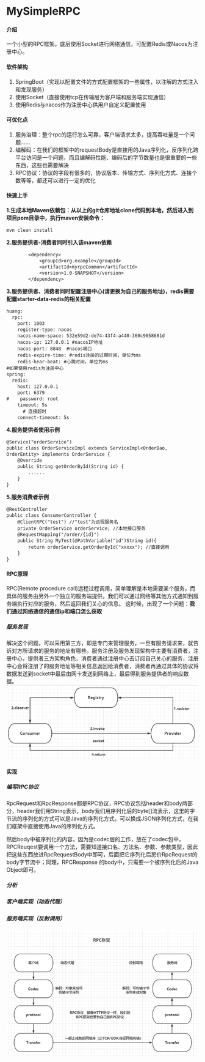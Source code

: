 # MySimpleRPC

#### 介绍
 一个小型的RPC框架。底层使用Socket进行网络通信，可配置Redis或Nacos为注册中心。

#### 软件架构
1. SpringBoot（实现以配置文件的方式配置框架的一些属性，以注解的方式注入和发现服务）
2. 使用Socket（直接使用tcp在传输层为客户端和服务端实现通信）
3. 使用Redis与nacos作为注册中心供用户自定义配置使用

#### 可优化点
1. 服务治理：整个rpc的运行怎么可靠，客户端请求太多，提高吞吐量是一个问题......
2. 编解码：在我们的框架中的requestBody是直接用的Java序列化，反序列化跨平台访问是一个问题，而且编解码性能、编码后的字节数量也是很重要的一些东西，这些也需要解决
3. RPC协议：协议的字段有很多的，协议版本、传输方式、序列化方式、连接个数等等，都还可以进行一定的优化

#### 快速上手
  **1.生成本地Maven依赖包：从以上的git仓库地址clone代码到本地，然后进入到项目pom目录中，执行maven安装命令：** 
```
mvn clean install
```
 **2.服务提供者-消费者同时引入该maven依赖**
```
        <dependency>
            <groupId>org.example</groupId>
            <artifactId>myrpcCommon</artifactId>
            <version>1.0-SNAPSHOT</version>
        </dependency>
```
 **3.服务提供者、消费者同时配置注册中心(请更换为自己的服务地址)，redis需要配置starter-data-redis的相关配置** 
```
huang:
  rpc:
    port: 1003
    register-type: nacos
    nacos-name-space: 532e59d2-de74-43f4-a440-360c9058681d
    nacos-ip: 127.0.0.1 #nacosIP地址
    nacos-port: 8848  #nacos端口
    redis-expire-time: #redis注册的过期时间，单位为ms
    redis-hear-beat: #心跳时间，单位为ms
#如果使用redis为注册中心
spring:
  redis:
    host: 127.0.0.1
    port: 6379
#    password: root
    timeout: 5s
      # 连接超时
    connect-timeout: 5s
```
 **4.服务提供者使用示例** 
```
@Service("orderService")
public class OrderServiceImpl extends ServiceImpl<OrderDao, OrderEntity> implements OrderService {
    @Override
    public String getOrderById(String id) {
        ......
    }
}
```
 **5.服务消费者示例** 
```
@RestController
public class ConsumerController {
    @ClientRPC("test") //"test"为远程服务名
    private OrderService orderService; //本地接口服务
    @RequestMapping("/order/{id}")
    public String MyTest(@PathVariable("id")String id){
        return orderService.getOrderById("xxxxx"); //直接调用
    }
}
```

#### RPC原理
RPC(Remote procedure call)远程过程调用，简单理解是本地需要某个服务，而具体的服务由另外一个独立的服务端提供，我们可以通过网络等其他方式通知到服务端执行对应的服务，然后返回我们关心的信息。
这时候，出现了一个问题：**我们通过网络通信的通信ip和端口怎么获取** 
##### 服务发现 
解决这个问题，可以采用第三方，即是专门来管理服务，一旦有服务请求来，就告诉对方所请求的服务的地址有哪些。服务注册及服务发现架构中主要有消费者，注册中心，提供者三方架构角色，消费者通过注册中心去订阅自己关心的服务，注册中心会将注册了的服务地址等相关信息返回给消费者，消费者再通过具体的协议将数据发送到socket中最后由网卡发送到网络上，最后得到服务提供者的响应数据。
![输入图片说明](assets/image2.png)
#### 实现
##### 编写RPC协议
RpcRequest和RpcResponse都是RPC协议，RPC协议包括header和body两部分，header我们用String表示，body我们用序列化后的byte[]流表示，这里的字节流的序列化的方式可以是Java的序列化方式，可以换成JSON序列化方式，在我们框架中直接使用Java的序列化方式。

然后body中被序列化的内容，因为是codec层的工作，放在了codec包中，RPCReuqest要调用一个方法，需要知道接口名、方法名、参数、参数类型，因此把这些东西放进RpcRequestBody中即可，后面把它序列化后房价RpcRequest的body字节流中；同理，RPCResponse 的body中，只需要一个被序列化后的Java Object即可。

##### 分析

##### 客户端实现（动态代理）

##### 服务端实现（反射调用）

![输入图片说明](assets/image.png)


